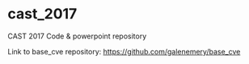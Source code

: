 # cast_2017
CAST 2017 Code &amp; powerpoint repository

Link to base_cve repository: https://github.com/galenemery/base_cve
